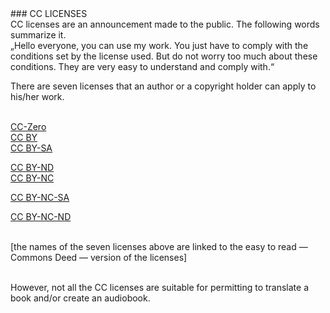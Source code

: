 <div id="cc-licenses" markdown="1">
### CC LICENSES
 </div>
CC licenses are an announcement made to the public. The following words summarize it.

<div class="citace" markdown="1">
 „Hello everyone, you can use my work. You just have to comply with the conditions set by the license used. But do not worry too much about these conditions. They are very easy to understand and comply with.“ 
 </div>

There are seven licenses that an author or a copyright holder can apply to his/her work.<br><br>

[CC-Zero](https://creativecommons.org/publicdomain/zero/1.0/)<br>
[CC BY](https://creativecommons.org/publicdomain/by/4.0/)<br>
[CC BY-SA](https://creativecommons.org/licenses/by-sa/4.0/)<br>

[CC BY-ND](https://creativecommons.org/licenses/by-nd/4.0/)<br>
[CC BY-NC](https://creativecommons.org/licenses/by-nc/4.0/)<br>

[CC BY-NC-SA](https://creativecommons.org/licenses/by-nc-sa/4.0/)<br>

[CC BY-NC-ND](https://creativecommons.org/licenses/by-nc-nd/4.0/)<br><br>

[the names of the seven licenses above are linked to the easy to read — Commons Deed — version of the licenses]<br><br>

However, not all the CC licenses are suitable for permitting to translate a book and/or create an audiobook.<br>
